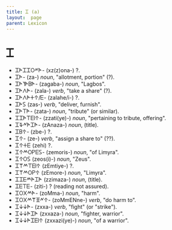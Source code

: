 ```yaml
---
title: 𐊈 (a)
layout:  page
parent: Lexicon
---
```




# 𐊈


- 𐊈𐊀𐊈𐊈𐊒𐊏𐊀- (xz(z)ona-) ?.
- 𐊈𐊀- (za-) *noun*, "allotment, portion" (?).
- 𐊈𐊀𐊄𐊀𐊂𐊀- (zagaba-) *noun*, "Lagbos".
- 𐊈𐊀𐊍𐊀- (zala-) *verb*, "take a share" (?).
- 𐊈𐊀𐊍𐊀𐊛𐊁/𐊆- (zalahe/i-) ?.
- 𐊈𐊀𐊖 (zas-) *verb*, "deliver, furnish".
- 𐊈𐊀𐊗𐊀- (zata-) *noun*, "tribute" (or similar).
- 𐊈𐊈𐊀𐊗𐊆𐊊𐊁- (zzati(ye)-) *noun*, "pertaining to tribute, offering".
- 𐊈𐊙𐊏𐊀𐊈𐊀- (zAnaza-) *noun*, (title).
- 𐊈𐊂𐊁- (zbe-) ?.
- 𐊈𐊁- (ze-) *verb*, "assign a share to" (??).
- 𐊈𐊁𐊛𐊆 (zehi) ?.
- 𐊈𐊁𐊎𐊒𐊕𐊆𐊖- (zemoris-) *noun*, "of Limyra".
- 𐊈𐊁𐊒𐊖 (zeos(i)-) *noun*, "Zeus".
- 𐊈𐊚𐊎𐊗𐊆𐊊𐊁 (zEmtiye-) ?.
- 𐊈𐊚𐊎𐊒𐊕𐊁 (zEmore-) *noun*, "Limyra".
- 𐊈𐊈𐊆𐊎𐊀𐊈𐊀 (zzimaza-) *noun*, (title).
- 𐊈𐊆𐊗𐊆- (ziti-) ? (reading not assured).
- 𐊈𐊒𐊐𐊎𐊀- (zoMma-) *noun*, "harm".
- 𐊈𐊒𐊐𐊎𐊚𐊑𐊏𐊁- (zoMmENne-) *verb*, "do harm to".
- 𐊈𐊜𐊜𐊀- (zxxa-) *verb*, "fight" (or "strike").
- 𐊈𐊜𐊜𐊀𐊈𐊀 (zxxaza-) *noun*, "fighter, warrior".
- 𐊈𐊜𐊜𐊀𐊈𐊆𐊊𐊁 (zxxazi(ye)-) *noun*, "of a warrior".